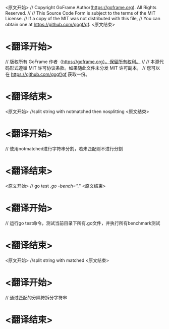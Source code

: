 
<原文开始>
// Copyright GoFrame Author(https://goframe.org). All Rights Reserved.
//
// This Source Code Form is subject to the terms of the MIT License.
// If a copy of the MIT was not distributed with this file,
// You can obtain one at https://github.com/gogf/gf.
<原文结束>

# <翻译开始>
// 版权所有 GoFrame 作者（https://goframe.org）。保留所有权利。
//
// 本源代码形式遵循 MIT 许可协议条款。如果随此文件未分发 MIT 许可副本，
// 您可以在 https://github.com/gogf/gf 获取一份。
# <翻译结束>

















<原文开始>
//split string with notmatched then nosplitting
<原文结束>

# <翻译开始>
// 使用notmatched进行字符串分割，若未匹配则不进行分割
# <翻译结束>


<原文开始>
// go test *.go -bench=".*"
<原文结束>

# <翻译开始>
// 运行go test命令，测试当前目录下所有.go文件，并执行所有benchmark测试
# <翻译结束>


<原文开始>
//split string with matched
<原文结束>

# <翻译开始>
// 通过匹配的分隔符拆分字符串
# <翻译结束>

